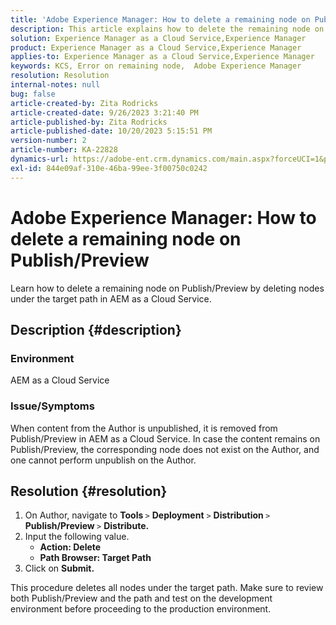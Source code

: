```yaml
---
title: 'Adobe Experience Manager: How to delete a remaining node on Publish/Preview'
description: This article explains how to delete the remaining node on Publish/Preview.
solution: Experience Manager as a Cloud Service,Experience Manager
product: Experience Manager as a Cloud Service,Experience Manager
applies-to: Experience Manager as a Cloud Service,Experience Manager
keywords: KCS, Error on remaining node,  Adobe Experience Manager
resolution: Resolution
internal-notes: null
bug: false
article-created-by: Zita Rodricks
article-created-date: 9/26/2023 3:21:40 PM
article-published-by: Zita Rodricks
article-published-date: 10/20/2023 5:15:51 PM
version-number: 2
article-number: KA-22828
dynamics-url: https://adobe-ent.crm.dynamics.com/main.aspx?forceUCI=1&pagetype=entityrecord&etn=knowledgearticle&id=b0a2895e-805c-ee11-be6f-6045bd006b4b
exl-id: 844e09af-310e-46ba-99ee-3f00750c0242
---
```

# Adobe Experience Manager: How to delete a remaining node on Publish/Preview


Learn how to delete a remaining node on Publish/Preview by deleting nodes under the target path in AEM as a Cloud Service.

## Description {#description}


### <b>Environment</b>

AEM as a Cloud Service



### <b>Issue/Symptoms</b>

When content from the Author is unpublished, it is removed from Publish/Preview in AEM as a Cloud Service. In case the content remains on Publish/Preview, the corresponding node does not exist on the Author, and one cannot perform unpublish on the Author.






## Resolution {#resolution}


1. On Author, navigate to <b>Tools </b>`>`  <b>Deployment</b> `>` <b> Distribution </b>`>`  <b>Publish/Preview </b>`>`  <b>Distribute.</b>
2. Input the following value.
    - <b>Action: Delete</b>
    - <b>Path Browser: Target Path</b>
3. Click on <b>Submit.</b>


This procedure deletes all nodes under the target path. Make sure to review both Publish/Preview and the path and test on the development environment before proceeding to the production environment.
